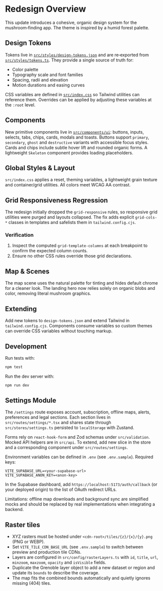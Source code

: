 # Redesign Overview

This update introduces a cohesive, organic design system for the mushroom‑finding app.  The theme is inspired by a humid forest palette.

## Design Tokens
Tokens live in [`src/styles/design-tokens.json`](src/styles/design-tokens.json) and are re‑exported from [`src/styles/tokens.ts`](src/styles/tokens.ts).  They provide a single source of truth for:
- Color palette
- Typography scale and font families
- Spacing, radii and elevation
- Motion durations and easing curves

CSS variables are defined in [`src/index.css`](src/index.css) so Tailwind utilities can reference them.  Overrides can be applied by adjusting these variables at the `:root` level.

## Components
New primitive components live in [`src/components/ui`](src/components/ui): buttons, inputs, selects, tabs, chips, cards, modals and toasts.  Buttons support `primary`, `secondary`, `ghost` and `destructive` variants with accessible focus styles.  Cards and chips include subtle hover lift and rounded organic forms.  A lightweight `Skeleton` component provides loading placeholders.

## Global Styles & Layout
`src/index.css` applies a reset, theming variables, a lightweight grain texture and container/grid utilities.  All colors meet WCAG AA contrast.

## Grid Responsiveness Regression
The redesign initially dropped the `grid-responsive` rules, so responsive grid utilities were purged and layouts collapsed. The fix adds explicit `grid-cols-*` classes in templates and safelists them in `tailwind.config.cjs`.

### Verification
1. Inspect the computed `grid-template-columns` at each breakpoint to confirm the expected column counts.
2. Ensure no other CSS rules override those grid declarations.

## Map & Scenes
The map scene uses the natural palette for tinting and hides default chrome for a cleaner look.  The landing hero now relies solely on organic blobs and color, removing literal mushroom graphics.

## Extending
Add new tokens to `design-tokens.json` and extend Tailwind in `tailwind.config.cjs`.  Components consume variables so custom themes can override CSS variables without touching markup.

## Development
Run tests with:
```bash
npm test
```

Run the dev server with:
```bash
npm run dev
```

## Settings Module

The `/settings` route exposes account, subscription, offline maps, alerts,
preferences and legal sections. Each section lives in
`src/routes/settings/*.tsx` and shares state through `src/stores/settings.ts`
persisted to `localStorage` with Zustand.

Forms rely on `react-hook-form` and Zod schemas under `src/validation`. Mocked
API helpers are in `src/api`. To extend, add new slice in the store and a
corresponding component under `src/routes/settings`.

Environment variables can be defined in `.env` (see `.env.sample`).
Required keys:

```
VITE_SUPABASE_URL=<your-supabase-url>
VITE_SUPABASE_ANON_KEY=<anon-key>
```

In the Supabase dashboard, add `https://localhost:5173/auth/callback` (or your deployed origin) to the list of OAuth redirect URLs.

Limitations: offline map downloads and background sync are simplified mocks and
should be replaced by real implementations when integrating a backend.

## Raster tiles
- XYZ rasters must be hosted under `<cdn-root>/tiles/{z}/{x}/{y}.png` (PNG or WEBP).
- Set `VITE_TILE_CDN_BASE_URL` (see `.env.sample`) to switch between preview and production tile CDNs.
- Layers are configured in `src/config/rasterLayers.ts` with `id`, `title`, `url`, `minzoom`, `maxzoom`, `opacity` and `isVisible` fields.
- Duplicate the Grenoble layer object to add a new dataset or region and update its `bounds` to describe the coverage.
- The map fits the combined bounds automatically and quietly ignores missing (404) tiles.
